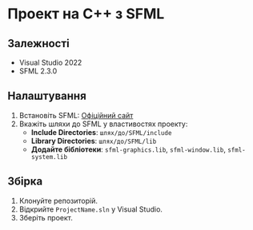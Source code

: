# Проект на C++ з SFML

## Залежності
- Visual Studio 2022
- SFML 2.3.0

## Налаштування
1. Встановіть SFML: [Офіційний сайт](https://www.sfml-dev.org/)
2. Вкажіть шляхи до SFML у властивостях проекту:
   - **Include Directories**: `шлях/до/SFML/include`
   - **Library Directories**: `шлях/до/SFML/lib`
   - **Додайте бібліотеки**: `sfml-graphics.lib`, `sfml-window.lib`, `sfml-system.lib`

## Збірка
1. Клонуйте репозиторій.
2. Відкрийте `ProjectName.sln` у Visual Studio.
3. Зберіть проект.
